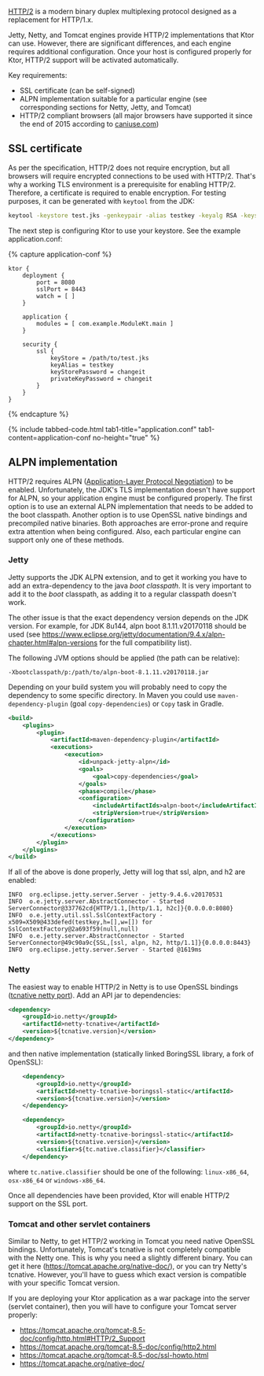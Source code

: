 [//]: # (title: HTTP/2)
[//]: # (caption: Configure HTTP/2 in Different Application Engines)
[//]: # (category: advanced)
[//]: # (permalink: /advanced/http2.html)
[//]: # (ktor_version_review: 1.0.0)

[HTTP/2](https://en.wikipedia.org/wiki/HTTP/2) is a modern binary duplex multiplexing protocol designed as a replacement for HTTP/1.x.

Jetty, Netty, and Tomcat engines provide HTTP/2 implementations that Ktor can use. However, there are significant differences,
and each engine requires additional configuration. Once your host is configured properly for Ktor, HTTP/2 support will be activated automatically.

Key requirements:

* SSL certificate (can be self-signed)
* ALPN implementation suitable for a particular engine (see corresponding sections for Netty, Jetty, and Tomcat)
* HTTP/2 compliant browsers (all major browsers have supported it since the end of 2015 according to [caniuse.com](http://caniuse.com/#search=http2))

## SSL certificate

As per the specification, HTTP/2 does not require encryption, but all browsers will require encrypted connections to be used with HTTP/2.
That's why a working TLS environment is a prerequisite for enabling HTTP/2. Therefore, a certificate is required to enable encryption.
For testing purposes, it can be generated with `keytool` from the JDK:

```bash
keytool -keystore test.jks -genkeypair -alias testkey -keyalg RSA -keysize 4096 -validity 5000 -dname 'CN=localhost, OU=ktor, O=ktor, L=Unspecified, ST=Unspecified, C=US'
```

The next step is configuring Ktor to use your keystore. See the example application.conf:

{% capture application-conf %}
```
ktor {
    deployment {
        port = 8080
        sslPort = 8443
        watch = [ ]
    }

    application {
        modules = [ com.example.ModuleKt.main ]
    }

    security {
        ssl {
            keyStore = /path/to/test.jks
            keyAlias = testkey
            keyStorePassword = changeit
            privateKeyPassword = changeit
        }
    }
}
```
{% endcapture %}

{% include tabbed-code.html
    tab1-title="application.conf" tab1-content=application-conf
    no-height="true"
%}

## ALPN implementation

HTTP/2 requires ALPN ([Application-Layer Protocol Negotiation](https://en.wikipedia.org/wiki/Application-Layer_Protocol_Negotiation)) to be enabled.
Unfortunately, the JDK's TLS implementation doesn't have support for ALPN, so your application engine must be configured properly. 
The first option is to use an external ALPN implementation that needs to be added to the boot classpath.
Another option is to use OpenSSL native bindings and precompiled native binaries. Both approaches are error-prone and require extra attention when being configured.
Also, each particular engine can support only one of these methods.

### Jetty

Jetty supports the JDK ALPN extension, and to get it working you have to add an extra-dependency to the java *boot classpath*.
It is very important to add it to the *boot* classpath, as adding it to a regular classpath doesn't work.

The other issue is that the exact dependency version depends on the JDK version. For example, for JDK 8u144, alpn boot 8.1.11.v20170118
should be used (see <https://www.eclipse.org/jetty/documentation/9.4.x/alpn-chapter.html#alpn-versions> for the full compatibility list).

The following JVM options should be applied (the path can be relative):

```
-Xbootclasspath/p:/path/to/alpn-boot-8.1.11.v20170118.jar
```

Depending on your build system you will probably need to copy the dependency to some specific directory. 
In Maven you could use `maven-dependency-plugin` (goal `copy-dependencies`) or `Copy` task in Gradle.

```xml
<build>
    <plugins>
        <plugin>
            <artifactId>maven-dependency-plugin</artifactId>
            <executions>
                <execution>
                    <id>unpack-jetty-alpn</id>
                    <goals>
                        <goal>copy-dependencies</goal>
                    </goals>
                    <phase>compile</phase>
                    <configuration>
                        <includeArtifactIds>alpn-boot</includeArtifactIds>
                        <stripVersion>true</stripVersion>
                    </configuration>
                </execution>
            </executions>
        </plugin>
    </plugins>
</build>
```

If all of the above is done properly, Jetty will log that ssl, alpn, and h2 are enabled:

```
INFO  org.eclipse.jetty.server.Server - jetty-9.4.6.v20170531
INFO  o.e.jetty.server.AbstractConnector - Started ServerConnector@337762cd{HTTP/1.1,[http/1.1, h2c]}{0.0.0.0:8080}
INFO  o.e.jetty.util.ssl.SslContextFactory - x509=X509@433defed(testkey,h=[],w=[]) for SslContextFactory@2a693f59(null,null)
INFO  o.e.jetty.server.AbstractConnector - Started ServerConnector@49c90a9c{SSL,[ssl, alpn, h2, http/1.1]}{0.0.0.0:8443}
INFO  org.eclipse.jetty.server.Server - Started @1619ms
```

### Netty

The easiest way to enable HTTP/2 in Netty is to use OpenSSL bindings ([tcnative netty port](https://netty.io/wiki/forked-tomcat-native.html)). 
Add an API jar to dependencies:

```xml
<dependency>
    <groupId>io.netty</groupId>
    <artifactId>netty-tcnative</artifactId>
    <version>${tcnative.version}</version>
</dependency>
```

and then  native implementation (statically linked BoringSSL library, a fork of OpenSSL):

```xml
    <dependency>
        <groupId>io.netty</groupId>
        <artifactId>netty-tcnative-boringssl-static</artifactId>
        <version>${tcnative.version}</version>
    </dependency>

    <dependency>
        <groupId>io.netty</groupId>
        <artifactId>netty-tcnative-boringssl-static</artifactId>
        <version>${tcnative.version}</version>
        <classifier>${tc.native.classifier}</classifier>
    </dependency>
```

where `tc.native.classifier` should be one of the following: `linux-x86_64`, `osx-x86_64` or `windows-x86_64`.

Once all dependencies have been provided, Ktor will enable HTTP/2 support on the SSL port.

### Tomcat and other servlet containers

Similar to Netty, to get HTTP/2 working in Tomcat you need native OpenSSL bindings. Unfortunately, Tomcat's tcnative is not completely compatible with the Netty one.
This is why you need a slightly different binary. You can get it here (<https://tomcat.apache.org/native-doc/>), or you can try Netty's tcnative. However,
you'll have to guess which exact version is compatible with your specific Tomcat version.

If you are deploying your Ktor application as a war package into the server (servlet container), then you will have to configure your Tomcat server properly:

* <https://tomcat.apache.org/tomcat-8.5-doc/config/http.html#HTTP/2_Support>
* <https://tomcat.apache.org/tomcat-8.5-doc/config/http2.html>
* <https://tomcat.apache.org/tomcat-8.5-doc/ssl-howto.html>
* <https://tomcat.apache.org/native-doc/>